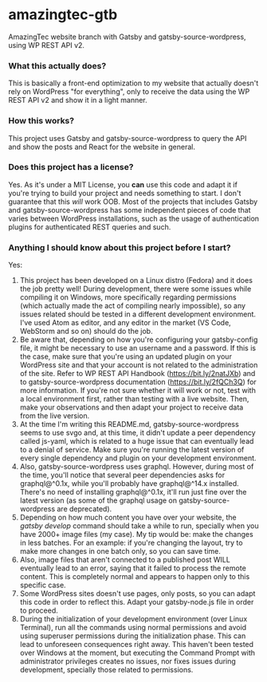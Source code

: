 # amazingtec-gtb
AmazingTec website branch with Gatsby and gatsby-source-wordpress, using WP REST API v2.
### What this actually does?
This is basically a front-end optimization to my website that actually doesn't rely on WordPress "for everything", only to receive the data using the WP REST API v2 and show it in a light manner.
### How this works?
This project uses Gatsby and gatsby-source-wordpress to query the API and show the posts and React for the website in general.
### Does this project has a license?
Yes. As it's under a MIT License, you **can** use this code and adapt it if you're trying to build your project and needs something to start. I don't guarantee that this _will_ work OOB. Most of the projects that includes Gatsby and gatsby-source-wordpress has some independent pieces of code that varies between WordPress installations, such as the usage of authentication plugins for authenticated REST queries and such.
### Anything I should know about this project before I start?
Yes:
1. This project has been developed on a Linux distro (Fedora) and it does the job pretty well! During development, there were some issues while compiling it on Windows, more specifically regarding permissions (which actually made the act of compiling nearly impossible), so any issues related should be tested in a different development environment. I've used Atom as editor, and any editor in the market (VS Code, WebStorm and so on) should do the job.
2. Be aware that, depending on how you're configuring your gatsby-config file, it might be necessary to use an username and a password. If this is the case, make sure that you're using an updated plugin on your WordPress site and that your account is not related to the administration of the site. Refer to WP REST API Handbook (https://bit.ly/2natJXb) and to gatsby-source-wordpress documentation (https://bit.ly/2fQCh3Q) for more information. If you're not sure whether it will work or not, test with a local environment first, rather than testing with a live website. Then, make your observations and then adapt your project to receive data from the live version.
3. At the time I'm writing this README.md, gatsby-source-wordpress seems to use svgo and, at this time, it didn't update a peer dependency called js-yaml, which is related to a huge issue that can eventually lead to a denial of service. Make sure you're running the latest version of every single dependency and plugin on your development environment.
4. Also, gatsby-source-wordpress uses graphql. However, during most of the time, you'll notice that several peer dependencies asks for graphql@^0.1x, while you'll probably have graphql@^14.x installed. There's no need of installing graphql@^0.1x, it'll run just fine over the latest version (as some of the graphql usage on gatsby-source-wordpress are deprecated).
5. Depending on how much content you have over your website, the _gatsby develop_ command should take a while to run, specially when you have 2000+ image files (my case). My tip would be: make the changes in less batches. For an example: if you're changing the layout, try to make more changes in one batch only, so you can save time.
6. Also, image files that aren't connected to a published post WILL eventually lead to an error, saying that it failed to process the remote content. This is completely normal and appears to happen only to this specific case.
7. Some WordPress sites doesn't use pages, only posts, so you can adapt this code in order to reflect this. Adapt your gatsby-node.js file in order to proceed.
8. During the initialization of your development environment (over Linux Terminal), run all the commands using normal permissions and avoid using superuser permissions during the initialization phase. This can lead to unforeseen consequences right away. This haven't been tested over Windows at the moment, but executing the Command Prompt with administrator privileges creates no issues, nor fixes issues during development, specially those related to permissions.

